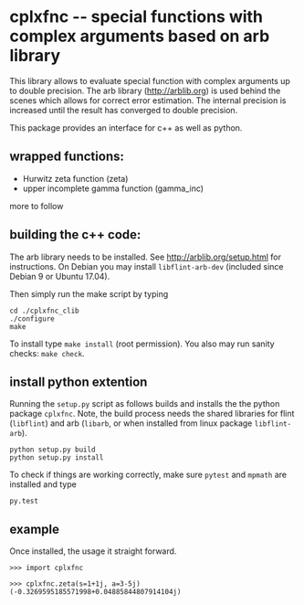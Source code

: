cplxfnc -- special functions with complex arguments based on arb library
========================================================================


This library allows to evaluate special function with complex arguments up to double precision.
The arb library (http://arblib.org) is used behind the scenes which allows for correct error estimation. The internal precision
is increased until the result has converged to double precision.

This package provides an interface for c++ as well as python.

## wrapped functions:

* Hurwitz zeta function (zeta)
* upper incomplete gamma function (gamma_inc)

more to follow

## building the c++ code:  

The arb library needs to be installed. See http://arblib.org/setup.html for instructions. 
On Debian you may install `libflint-arb-dev` (included since Debian 9 or Ubuntu 17.04).
    
Then simply run the make script by typing
       
    cd ./cplxfnc_clib
    ./configure
    make
    
To install type `make install` (root permission). You also may run sanity checks: `make check`.

## install python extention

Running the `setup.py` script as follows builds and installs the the python package `cplxfnc`.
Note, the build process needs the shared libraries for flint (`libflint`) and arb (`libarb`, or when installed from
linux package `libflint-arb`).

    python setup.py build
    python setup.py install

To check if things are working correctly, make sure `pytest` and `mpmath` are installed and type

    py.test
    
## example

Once installed, the usage it straight forward.

    >>> import cplxfnc
    
    >>> cplxfnc.zeta(s=1+1j, a=3-5j)
    (-0.3269595185571998+0.04885844807914104j)
